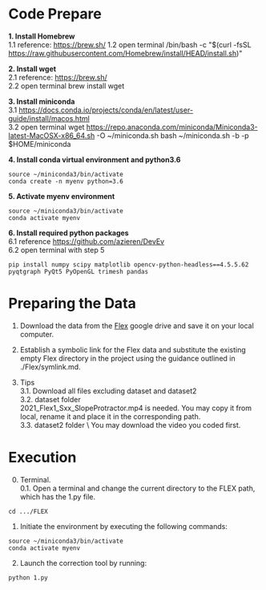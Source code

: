 # Code Prepare
__1. Install Homebrew__ \
1.1 reference: https://brew.sh/
1.2 open terminal
/bin/bash -c "$(curl -fsSL https://raw.githubusercontent.com/Homebrew/install/HEAD/install.sh)"

__2. Install wget__ \
2.1 reference: https://brew.sh/ \
2.2 open terminal
brew install wget

__3. Install miniconda__ \
3.1 https://docs.conda.io/projects/conda/en/latest/user-guide/install/macos.html \
3.2 open terminal
wget https://repo.anaconda.com/miniconda/Miniconda3-latest-MacOSX-x86_64.sh -O ~/miniconda.sh
bash ~/miniconda.sh -b -p $HOME/miniconda

__4. Install conda virtual environment and python3.6__ 
```
source ~/miniconda3/bin/activate 
conda create -n myenv python=3.6
```
__5. Activate myenv environment__ 
```
source ~/miniconda3/bin/activate 
conda activate myenv
```

__6. Install required python packages__ \
6.1 reference https://github.com/azieren/DevEv \
6.2 open terminal with step 5

```
pip install numpy scipy matplotlib opencv-python-headless==4.5.5.62 pyqtgraph PyQt5 PyOpenGL trimesh pandas
```

# Preparing the Data
1. Download the data from the [Flex](https://drive.google.com/drive/folders/1_sBEdKRCD9kbCbINUTYAecuz_H-ttwFB) google drive and save it on your local computer.

2. Establish a symbolic link for the Flex data and substitute the existing empty Flex directory in the project using the guidance outlined in ./Flex/symlink.md.

3. Tips \
3.1. Download all files excluding dataset and dataset2 \
3.2. dataset folder \
2021_Flex1_Sxx_SlopeProtractor.mp4 is needed. You may copy it from local, rename it and place it in the corresponding path. \
3.3. dataset2 folder \ You may download the video you coded first.

# Execution
0. Terminal. \
0.1. Open a terminal and change the current directory to the FLEX path, which has the 1.py file.
```
cd .../FLEX
```
1. Initiate the environment by executing the following commands:
```
source ~/miniconda3/bin/activate
conda activate myenv
```
2. Launch the correction tool by running:
```
python 1.py
```
